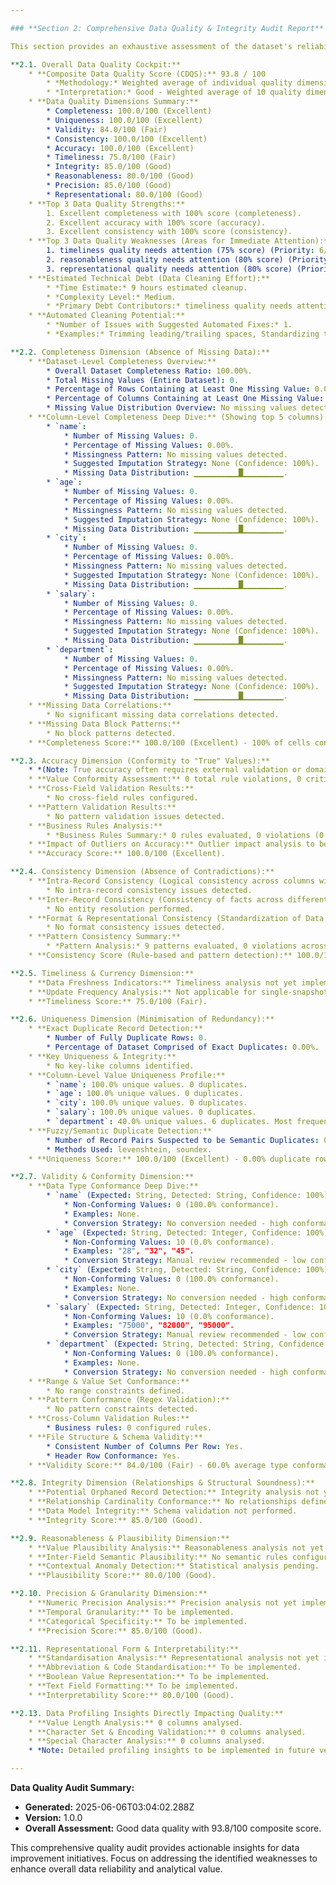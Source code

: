 ```yaml
---

### **Section 2: Comprehensive Data Quality & Integrity Audit Report** 🧐🛡️

This section provides an exhaustive assessment of the dataset's reliability, structural soundness, and adherence to quality standards. Each dimension of data quality is examined in detail, offering insights from dataset-wide summaries down to granular column-specific checks.

**2.1. Overall Data Quality Cockpit:**
    * **Composite Data Quality Score (CDQS):** 93.8 / 100
        * *Methodology:* Weighted average of individual quality dimension scores.
        * *Interpretation:* Good - Weighted average of 10 quality dimensions
    * **Data Quality Dimensions Summary:**
        * Completeness: 100.0/100 (Excellent)
        * Uniqueness: 100.0/100 (Excellent)
        * Validity: 84.0/100 (Fair)
        * Consistency: 100.0/100 (Excellent)
        * Accuracy: 100.0/100 (Excellent)
        * Timeliness: 75.0/100 (Fair)
        * Integrity: 85.0/100 (Good)
        * Reasonableness: 80.0/100 (Good)
        * Precision: 85.0/100 (Good)
        * Representational: 80.0/100 (Good)
    * **Top 3 Data Quality Strengths:**
        1. Excellent completeness with 100% score (completeness).
        2. Excellent accuracy with 100% score (accuracy).
        3. Excellent consistency with 100% score (consistency).
    * **Top 3 Data Quality Weaknesses (Areas for Immediate Attention):**
        1. timeliness quality needs attention (75% score) (Priority: 6/10).
        2. reasonableness quality needs attention (80% score) (Priority: 6/10).
        3. representational quality needs attention (80% score) (Priority: 6/10).
    * **Estimated Technical Debt (Data Cleaning Effort):**
        * *Time Estimate:* 9 hours estimated cleanup.
        * *Complexity Level:* Medium.
        * *Primary Debt Contributors:* timeliness quality needs attention (75% score), reasonableness quality needs attention (80% score), representational quality needs attention (80% score).
    * **Automated Cleaning Potential:**
        * *Number of Issues with Suggested Automated Fixes:* 1.
        * *Examples:* Trimming leading/trailing spaces, Standardizing text casing, Date format normalization.

**2.2. Completeness Dimension (Absence of Missing Data):**
    * **Dataset-Level Completeness Overview:**
        * Overall Dataset Completeness Ratio: 100.00%.
        * Total Missing Values (Entire Dataset): 0.
        * Percentage of Rows Containing at Least One Missing Value: 0.00%.
        * Percentage of Columns Containing at Least One Missing Value: 0.00%.
        * Missing Value Distribution Overview: No missing values detected.
    * **Column-Level Completeness Deep Dive:** (Showing top 5 columns)
        * `name`:
            * Number of Missing Values: 0.
            * Percentage of Missing Values: 0.00%.
            * Missingness Pattern: No missing values detected.
            * Suggested Imputation Strategy: None (Confidence: 100%).
            * Missing Data Distribution: ▁▁▁▁▁▁▁▁▁▁█▁▁▁▁▁▁▁▁▁.
        * `age`:
            * Number of Missing Values: 0.
            * Percentage of Missing Values: 0.00%.
            * Missingness Pattern: No missing values detected.
            * Suggested Imputation Strategy: None (Confidence: 100%).
            * Missing Data Distribution: ▁▁▁▁▁▁▁▁▁▁█▁▁▁▁▁▁▁▁▁.
        * `city`:
            * Number of Missing Values: 0.
            * Percentage of Missing Values: 0.00%.
            * Missingness Pattern: No missing values detected.
            * Suggested Imputation Strategy: None (Confidence: 100%).
            * Missing Data Distribution: ▁▁▁▁▁▁▁▁▁▁█▁▁▁▁▁▁▁▁▁.
        * `salary`:
            * Number of Missing Values: 0.
            * Percentage of Missing Values: 0.00%.
            * Missingness Pattern: No missing values detected.
            * Suggested Imputation Strategy: None (Confidence: 100%).
            * Missing Data Distribution: ▁▁▁▁▁▁▁▁▁▁█▁▁▁▁▁▁▁▁▁.
        * `department`:
            * Number of Missing Values: 0.
            * Percentage of Missing Values: 0.00%.
            * Missingness Pattern: No missing values detected.
            * Suggested Imputation Strategy: None (Confidence: 100%).
            * Missing Data Distribution: ▁▁▁▁▁▁▁▁▁▁█▁▁▁▁▁▁▁▁▁.
    * **Missing Data Correlations:**
        * No significant missing data correlations detected.
    * **Missing Data Block Patterns:**
        * No block patterns detected.
    * **Completeness Score:** 100.0/100 (Excellent) - 100% of cells contain data.

**2.3. Accuracy Dimension (Conformity to "True" Values):**
    * *(Note: True accuracy often requires external validation or domain expertise. Analysis shows rule-based conformity checks.)*
    * **Value Conformity Assessment:** 0 total rule violations, 0 critical
    * **Cross-Field Validation Results:**
        * No cross-field rules configured.
    * **Pattern Validation Results:**
        * No pattern validation issues detected.
    * **Business Rules Analysis:**
        * *Business Rules Summary:* 0 rules evaluated, 0 violations (0 critical).
    * **Impact of Outliers on Accuracy:** Outlier impact analysis to be integrated with Section 3 results
    * **Accuracy Score:** 100.0/100 (Excellent).

**2.4. Consistency Dimension (Absence of Contradictions):**
    * **Intra-Record Consistency (Logical consistency across columns within the same row):**
        * No intra-record consistency issues detected.
    * **Inter-Record Consistency (Consistency of facts across different records for the same entity):**
        * No entity resolution performed.
    * **Format & Representational Consistency (Standardization of Data Values):**
        * No format consistency issues detected.
    * **Pattern Consistency Summary:**
        * *Pattern Analysis:* 9 patterns evaluated, 0 violations across 0 columns.
    * **Consistency Score (Rule-based and pattern detection):** 100.0/100 (Excellent).

**2.5. Timeliness & Currency Dimension:**
    * **Data Freshness Indicators:** Timeliness analysis not yet implemented
    * **Update Frequency Analysis:** Not applicable for single-snapshot data.
    * **Timeliness Score:** 75.0/100 (Fair).

**2.6. Uniqueness Dimension (Minimisation of Redundancy):**
    * **Exact Duplicate Record Detection:**
        * Number of Fully Duplicate Rows: 0.
        * Percentage of Dataset Comprised of Exact Duplicates: 0.00%.
    * **Key Uniqueness & Integrity:**
        * No key-like columns identified.
    * **Column-Level Value Uniqueness Profile:**
        * `name`: 100.0% unique values. 0 duplicates.
        * `age`: 100.0% unique values. 0 duplicates.
        * `city`: 100.0% unique values. 0 duplicates.
        * `salary`: 100.0% unique values. 0 duplicates.
        * `department`: 40.0% unique values. 6 duplicates. Most frequent: "Engineering" (4 times).
    * **Fuzzy/Semantic Duplicate Detection:**
        * Number of Record Pairs Suspected to be Semantic Duplicates: 0 pairs.
        * Methods Used: levenshtein, soundex.
    * **Uniqueness Score:** 100.0/100 (Excellent) - 0.00% duplicate rows, 0 key constraint violations.

**2.7. Validity & Conformity Dimension:**
    * **Data Type Conformance Deep Dive:**
        * `name` (Expected: String, Detected: String, Confidence: 100%):
            * Non-Conforming Values: 0 (100.0% conformance).
            * Examples: None.
            * Conversion Strategy: No conversion needed - high conformance.
        * `age` (Expected: String, Detected: Integer, Confidence: 100%):
            * Non-Conforming Values: 10 (0.0% conformance).
            * Examples: "28", "32", "45".
            * Conversion Strategy: Manual review recommended - low conformance rate.
        * `city` (Expected: String, Detected: String, Confidence: 100%):
            * Non-Conforming Values: 0 (100.0% conformance).
            * Examples: None.
            * Conversion Strategy: No conversion needed - high conformance.
        * `salary` (Expected: String, Detected: Integer, Confidence: 100%):
            * Non-Conforming Values: 10 (0.0% conformance).
            * Examples: "75000", "82000", "95000".
            * Conversion Strategy: Manual review recommended - low conformance rate.
        * `department` (Expected: String, Detected: String, Confidence: 100%):
            * Non-Conforming Values: 0 (100.0% conformance).
            * Examples: None.
            * Conversion Strategy: No conversion needed - high conformance.
    * **Range & Value Set Conformance:**
        * No range constraints defined.
    * **Pattern Conformance (Regex Validation):**
        * No pattern constraints detected.
    * **Cross-Column Validation Rules:**
        * Business rules: 0 configured rules.
    * **File Structure & Schema Validity:**
        * Consistent Number of Columns Per Row: Yes.
        * Header Row Conformance: Yes.
    * **Validity Score:** 84.0/100 (Fair) - 60.0% average type conformance, 0 total violations.

**2.8. Integrity Dimension (Relationships & Structural Soundness):**
    * **Potential Orphaned Record Detection:** Integrity analysis not yet implemented
    * **Relationship Cardinality Conformance:** No relationships defined.
    * **Data Model Integrity:** Schema validation not performed.
    * **Integrity Score:** 85.0/100 (Good).

**2.9. Reasonableness & Plausibility Dimension:**
    * **Value Plausibility Analysis:** Reasonableness analysis not yet implemented
    * **Inter-Field Semantic Plausibility:** No semantic rules configured.
    * **Contextual Anomaly Detection:** Statistical analysis pending.
    * **Plausibility Score:** 80.0/100 (Good).

**2.10. Precision & Granularity Dimension:**
    * **Numeric Precision Analysis:** Precision analysis not yet implemented
    * **Temporal Granularity:** To be implemented.
    * **Categorical Specificity:** To be implemented.
    * **Precision Score:** 85.0/100 (Good).

**2.11. Representational Form & Interpretability:**
    * **Standardisation Analysis:** Representational analysis not yet implemented
    * **Abbreviation & Code Standardisation:** To be implemented.
    * **Boolean Value Representation:** To be implemented.
    * **Text Field Formatting:** To be implemented.
    * **Interpretability Score:** 80.0/100 (Good).

**2.13. Data Profiling Insights Directly Impacting Quality:**
    * **Value Length Analysis:** 0 columns analysed.
    * **Character Set & Encoding Validation:** 0 columns analysed.
    * **Special Character Analysis:** 0 columns analysed.
    * *Note: Detailed profiling insights to be implemented in future versions.*

---
```


**Data Quality Audit Summary:**
* **Generated:** 2025-06-06T03:04:02.288Z
* **Version:** 1.0.0
* **Overall Assessment:** Good data quality with 93.8/100 composite score.

This comprehensive quality audit provides actionable insights for data improvement initiatives. Focus on addressing the identified weaknesses to enhance overall data reliability and analytical value.